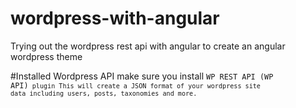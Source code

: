 # wordpress-with-angular
Trying out the wordpress rest api with angular to create an angular wordpress theme

#Installed Wordpress API
make sure you install <code>WP REST API (WP API)<code> plugin
This will create a JSON format of your wordpress site data including users, posts, taxonomies and more.